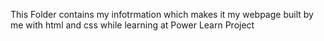 This Folder contains my infotrmation which makes it my webpage built by me with html and css while learning at Power Learn Project
